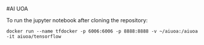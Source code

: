 #AI UOA

To run the jupyter notebook after cloning the repository:

```
docker run --name tfdocker -p 6006:6006 -p 8888:8888 -v ~/aiuoa:/aiuoa -it aiuoa/tensorflow
```
